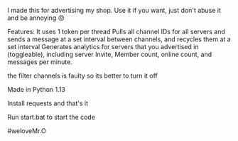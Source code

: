 I made this for advertising my shop. Use it if you want, just don't abuse it and be annoying 😡

Features: 
It uses 1 token per thread
Pulls all channel IDs for all servers and sends a message at a set interval between channels, and recycles them at a set interval
Generates analytics for servers that you advertised in (toggleable), including server Invite, Member count, online count, and messages per minute.

the filter channels is faulty so its better to turn it off

Made in Python 1.13

Install requests and that's it

Run start.bat to start the code

#weloveMr.O
